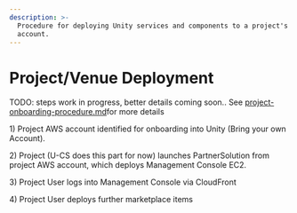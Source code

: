 ```yaml
---
description: >-
  Procedure for deploying Unity services and components to a project's AWS
  account.
---
```


# Project/Venue Deployment

TODO: steps work in progress, better details coming soon.. See [project-onboarding-procedure.md](deployment-concepts-and-infrastructure/project-onboarding-procedure.md "mention")for more details

1\) Project AWS account identified for onboarding into Unity (Bring your own Account).

2\) Project (U-CS does this part for now) launches PartnerSolution from project AWS account, which deploys Management Console EC2.

3\) Project User logs into Management Console via CloudFront

4\) Project User deploys further marketplace items

